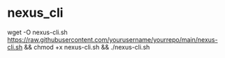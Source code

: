 # nexus_cli

wget -O nexus-cli.sh https://raw.githubusercontent.com/yourusername/yourrepo/main/nexus-cli.sh && chmod +x nexus-cli.sh && ./nexus-cli.sh
